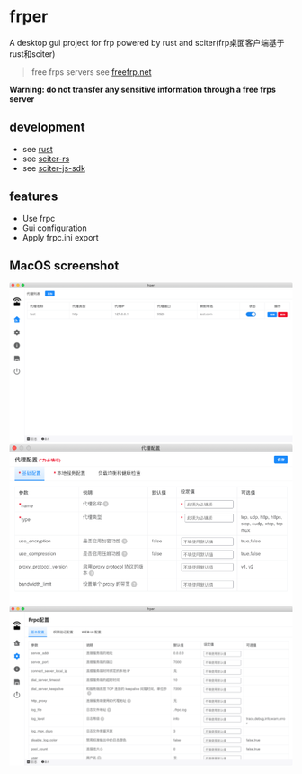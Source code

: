 # frper
A desktop gui project for frp powered by rust and sciter(frp桌面客户端基于rust和sciter)

> free frps servers see [freefrp.net](https://freefrp.net/)

**Warning: do not transfer any sensitive information through a free frps server**

## development

+ see [rust](https://www.rust-lang.org)
+ see [sciter-rs](https://github.com/sciter-sdk/rust-sciter#getting-started)
+ see [sciter-js-sdk](https://gitlab.com/sciter-engine/sciter-js-sdk/-/tree/main)

## features

+ Use frpc
+ Gui configuration
+ Apply frpc.ini export

## MacOS screenshot

![Proxy List](images/1.png)
![Add a new proxy](images/3.png)
![Frpc Settings](images/2.png)

